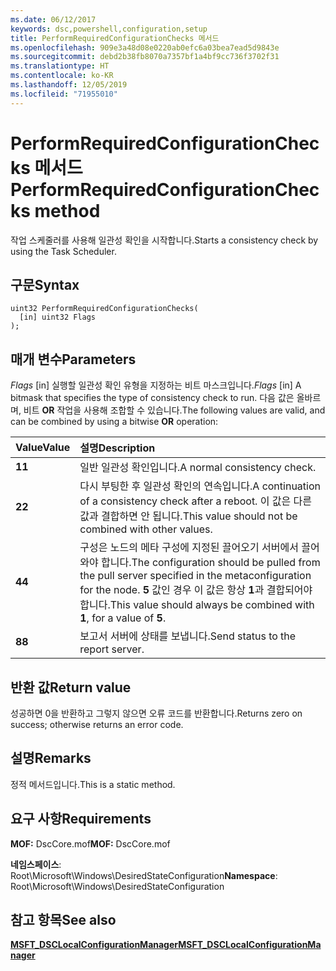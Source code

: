```yaml
---
ms.date: 06/12/2017
keywords: dsc,powershell,configuration,setup
title: PerformRequiredConfigurationChecks 메서드
ms.openlocfilehash: 909e3a48d08e0220ab0efc6a03bea7ead5d9843e
ms.sourcegitcommit: debd2b38fb8070a7357bf1a4bf9cc736f3702f31
ms.translationtype: HT
ms.contentlocale: ko-KR
ms.lasthandoff: 12/05/2019
ms.locfileid: "71955010"
---
```

# <a name="performrequiredconfigurationchecks-method"></a><span data-ttu-id="12d46-103">PerformRequiredConfigurationChecks 메서드</span><span class="sxs-lookup"><span data-stu-id="12d46-103">PerformRequiredConfigurationChecks method</span></span>

<span data-ttu-id="12d46-104">작업 스케줄러를 사용해 일관성 확인을 시작합니다.</span><span class="sxs-lookup"><span data-stu-id="12d46-104">Starts a consistency check by using the Task Scheduler.</span></span>

## <a name="syntax"></a><span data-ttu-id="12d46-105">구문</span><span class="sxs-lookup"><span data-stu-id="12d46-105">Syntax</span></span>

```mof
uint32 PerformRequiredConfigurationChecks(
  [in] uint32 Flags
);
```

## <a name="parameters"></a><span data-ttu-id="12d46-106">매개 변수</span><span class="sxs-lookup"><span data-stu-id="12d46-106">Parameters</span></span>

<span data-ttu-id="12d46-107">*Flags* \[in\] 실행할 일관성 확인 유형을 지정하는 비트 마스크입니다.</span><span class="sxs-lookup"><span data-stu-id="12d46-107">*Flags* \[in\] A bitmask that specifies the type of consistency check to run.</span></span> <span data-ttu-id="12d46-108">다음 값은 올바르며, 비트 **OR** 작업을 사용해 조합할 수 있습니다.</span><span class="sxs-lookup"><span data-stu-id="12d46-108">The following values are valid, and can be combined by using a bitwise **OR** operation:</span></span>

|<span data-ttu-id="12d46-109">Value</span><span class="sxs-lookup"><span data-stu-id="12d46-109">Value</span></span> |<span data-ttu-id="12d46-110">설명</span><span class="sxs-lookup"><span data-stu-id="12d46-110">Description</span></span> |
|:--- |:---|
|<span data-ttu-id="12d46-111">**1**</span><span class="sxs-lookup"><span data-stu-id="12d46-111">**1**</span></span> | <span data-ttu-id="12d46-112">일반 일관성 확인입니다.</span><span class="sxs-lookup"><span data-stu-id="12d46-112">A normal consistency check.</span></span> |
|<span data-ttu-id="12d46-113">**2**</span><span class="sxs-lookup"><span data-stu-id="12d46-113">**2**</span></span> | <span data-ttu-id="12d46-114">다시 부팅한 후 일관성 확인의 연속입니다.</span><span class="sxs-lookup"><span data-stu-id="12d46-114">A continuation of a consistency check after a reboot.</span></span> <span data-ttu-id="12d46-115">이 값은 다른 값과 결합하면 안 됩니다.</span><span class="sxs-lookup"><span data-stu-id="12d46-115">This value should not be combined with other values.</span></span> |
|<span data-ttu-id="12d46-116">**4**</span><span class="sxs-lookup"><span data-stu-id="12d46-116">**4**</span></span> | <span data-ttu-id="12d46-117">구성은 노드의 메타 구성에 지정된 끌어오기 서버에서 끌어와야 합니다.</span><span class="sxs-lookup"><span data-stu-id="12d46-117">The configuration should be pulled from the pull server specified in the metaconfiguration for the node.</span></span> <span data-ttu-id="12d46-118">**5** 값인 경우 이 값은 항상 **1**과 결합되어야 합니다.</span><span class="sxs-lookup"><span data-stu-id="12d46-118">This value should always be combined with **1**, for a value of **5**.</span></span> |
|<span data-ttu-id="12d46-119">**8**</span><span class="sxs-lookup"><span data-stu-id="12d46-119">**8**</span></span> | <span data-ttu-id="12d46-120">보고서 서버에 상태를 보냅니다.</span><span class="sxs-lookup"><span data-stu-id="12d46-120">Send status to the report server.</span></span> |

## <a name="return-value"></a><span data-ttu-id="12d46-121">반환 값</span><span class="sxs-lookup"><span data-stu-id="12d46-121">Return value</span></span>

<span data-ttu-id="12d46-122">성공하면 0을 반환하고 그렇지 않으면 오류 코드를 반환합니다.</span><span class="sxs-lookup"><span data-stu-id="12d46-122">Returns zero on success; otherwise returns an error code.</span></span>

## <a name="remarks"></a><span data-ttu-id="12d46-123">설명</span><span class="sxs-lookup"><span data-stu-id="12d46-123">Remarks</span></span>

<span data-ttu-id="12d46-124">정적 메서드입니다.</span><span class="sxs-lookup"><span data-stu-id="12d46-124">This is a static method.</span></span>

## <a name="requirements"></a><span data-ttu-id="12d46-125">요구 사항</span><span class="sxs-lookup"><span data-stu-id="12d46-125">Requirements</span></span>

<span data-ttu-id="12d46-126">**MOF:** DscCore.mof</span><span class="sxs-lookup"><span data-stu-id="12d46-126">**MOF:** DscCore.mof</span></span>

<span data-ttu-id="12d46-127">**네임스페이스**: Root\Microsoft\Windows\DesiredStateConfiguration</span><span class="sxs-lookup"><span data-stu-id="12d46-127">**Namespace**: Root\Microsoft\Windows\DesiredStateConfiguration</span></span>

## <a name="see-also"></a><span data-ttu-id="12d46-128">참고 항목</span><span class="sxs-lookup"><span data-stu-id="12d46-128">See also</span></span>

[<span data-ttu-id="12d46-129">**MSFT_DSCLocalConfigurationManager**</span><span class="sxs-lookup"><span data-stu-id="12d46-129">**MSFT_DSCLocalConfigurationManager**</span></span>](msft-dsclocalconfigurationmanager.md)
